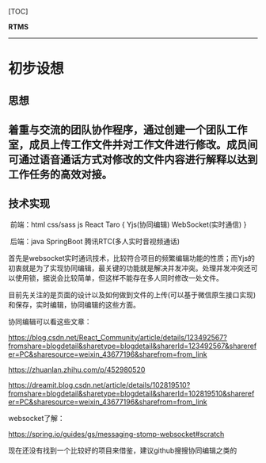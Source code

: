 [TOC]

**RTMS**

---

# 初步设想

## 思想

## 			着重与交流的团队协作程序，通过创建一个团队工作室，成员上传工作文件并对工作文件进行修改。成员间可通过语音通话方式对修改的文件内容进行解释以达到工作任务的高效对接。

## **技术实现**

​	前端：html css/sass js React Taro { Yjs(协同编辑) WebSocket(实时通信) }

​	后端：java  SpringBoot  腾讯RTC(多人实时音视频通话) 

首先是websocket实时通讯技术，比较符合项目的频繁编辑功能的性质；而Yjs的初衷就是为了实现协同编辑，最关键的功能就是解决并发冲突。处理并发冲突还可以使用锁，据说会比较简单，但这样不能存在多人同时修改一处文件。

目前先关注的是页面的设计以及如何做到文件的上传(可以基于微信原生接口实现)和保存，实时编辑，协同编辑的这些方面。

协同编辑可以看这些文章：

https://blog.csdn.net/React_Community/article/details/123492567?fromshare=blogdetail&sharetype=blogdetail&sharerId=123492567&sharerefer=PC&sharesource=weixin_43677196&sharefrom=from_link


https://zhuanlan.zhihu.com/p/452980520

https://dreamit.blog.csdn.net/article/details/102819510?fromshare=blogdetail&sharetype=blogdetail&sharerId=102819510&sharerefer=PC&sharesource=weixin_43677196&sharefrom=from_link

websocket了解：

https://spring.io/guides/gs/messaging-stomp-websocket#scratch

现在还没有找到一个比较好的项目来借鉴，建议github搜搜协同编辑之类的
